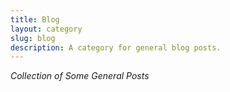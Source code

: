```yaml
---
title: Blog
layout: category
slug: blog
description: A category for general blog posts.
---
```


_Collection of Some General Posts_